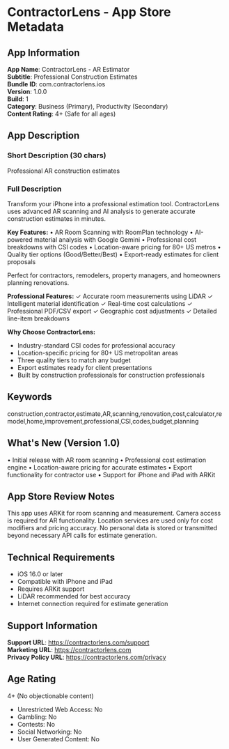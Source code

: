 # ContractorLens - App Store Metadata

## App Information

**App Name**: ContractorLens - AR Estimator  
**Subtitle**: Professional Construction Estimates  
**Bundle ID**: com.contractorlens.ios  
**Version**: 1.0.0  
**Build**: 1  
**Category**: Business (Primary), Productivity (Secondary)  
**Content Rating**: 4+ (Safe for all ages)

## App Description

### Short Description (30 chars)
Professional AR construction estimates

### Full Description
Transform your iPhone into a professional estimation tool. ContractorLens uses advanced AR scanning and AI analysis to generate accurate construction estimates in minutes.

**Key Features:**
• AR Room Scanning with RoomPlan technology
• AI-powered material analysis with Google Gemini
• Professional cost breakdowns with CSI codes
• Location-aware pricing for 80+ US metros
• Quality tier options (Good/Better/Best)
• Export-ready estimates for client proposals

Perfect for contractors, remodelers, property managers, and homeowners planning renovations.

**Professional Features:**
✓ Accurate room measurements using LiDAR
✓ Intelligent material identification
✓ Real-time cost calculations
✓ Professional PDF/CSV export
✓ Geographic cost adjustments
✓ Detailed line-item breakdowns

**Why Choose ContractorLens:**
- Industry-standard CSI codes for professional accuracy
- Location-specific pricing for 80+ US metropolitan areas
- Three quality tiers to match any budget
- Export estimates ready for client presentations
- Built by construction professionals for construction professionals

## Keywords
construction,contractor,estimate,AR,scanning,renovation,cost,calculator,remodel,home,improvement,professional,CSI,codes,budget,planning

## What's New (Version 1.0)
• Initial release with AR room scanning
• Professional cost estimation engine
• Location-aware pricing for accurate estimates
• Export functionality for contractor use
• Support for iPhone and iPad with ARKit

## App Store Review Notes
This app uses ARKit for room scanning and measurement. Camera access is required for AR functionality. Location services are used only for cost modifiers and pricing accuracy. No personal data is stored or transmitted beyond necessary API calls for estimate generation.

## Technical Requirements
- iOS 16.0 or later
- Compatible with iPhone and iPad
- Requires ARKit support
- LiDAR recommended for best accuracy
- Internet connection required for estimate generation

## Support Information
**Support URL**: https://contractorlens.com/support  
**Marketing URL**: https://contractorlens.com  
**Privacy Policy URL**: https://contractorlens.com/privacy  

## Age Rating
4+ (No objectionable content)
- Unrestricted Web Access: No
- Gambling: No
- Contests: No
- Social Networking: No
- User Generated Content: No